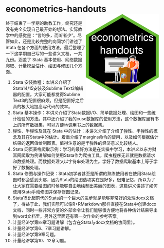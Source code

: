 econometrics-handouts<img src="logo/econometrics-handouts-fit.png" align="right" />
========================================================

终于结束了一学期的助教工作，终究还是没有完全实现自己最开始的想法。实际教学中的感觉是：“言的多，而听者少”。尽管如此，还是比较完整的向同学们讲述了 Stata 在各个方面的使用方法。最后整理了一下这学期自己写的一些讲义文档，一共九份。涵盖了 Stata 基本使用、网络数据爬取、计量模型估计、绘图与修图几个方面。

1. Stata 安装教程：本讲义介绍了Stata14/15安装及Sublime Text3编辑器的配置。大家可能都觉得Sublime Text3的配置很麻烦，但是配置好之后真的极大地提高写代码的效率。
2. Stata 基本操作：本讲义介绍了Stata数据I/O、简单数据处理、绘图和一些统计检验的方法。其中还介绍了我的cuse数据库的使用方法，这个数据库里有书上的所有数据集，可以方便地调用书上的数据集。
3. 弹性、半弹性及其在 Stata 中的估计：本讲义介绍了介绍了弹性、半弹性的概念及其在Stata中的估计。着重介绍了margins命令的使用，以及如何根据估计结果的返回值绘制图表。值得注意的是半弹性的经济意义比较绕人。
4. Stata 网页表格爬取示例：学习的最好方法是在实操中学习，本讲义以东方财富网爬取为例讲解如何使用Stata作为爬虫工具。爬虫程序无非就是数据请求和数据处理。而数据处理又以字符串处理为主。学好了数据爬取基本上等于学好了数据处理。
5. Stata 修图与操作记录：Stata初学者甚至是所谓的熟练使用者在使用Stata绘图时都会感到头疼，因为Stata的绘图选项实在是好多，很难记忆，所以为了让大家在需要绘图的时候能够自由地绘制出美丽的图表，这篇讲义讲述了如何使用Stata手动修图并保存修图记录。
6. Stata15比起前代的Stata的一个巨大的进步就是能够非常好的处理docx文档了，得益于此，我们实际可以像R+RMarkdown那样直接在Stata中创建docx文档，同时一些非常方便的外部命令让我们能够很方便地将各种估计结果导出到word文档里。另外这里面还有第一次作业的参考答案。
7. 计量经济学第四章习题讲解（包含在Stata与docx文档的协同里）。
8. 计量经济学第6、7章习题讲解。
9. 计量经济学第9章习题。
10. 计量经济学第10、12章习题。
